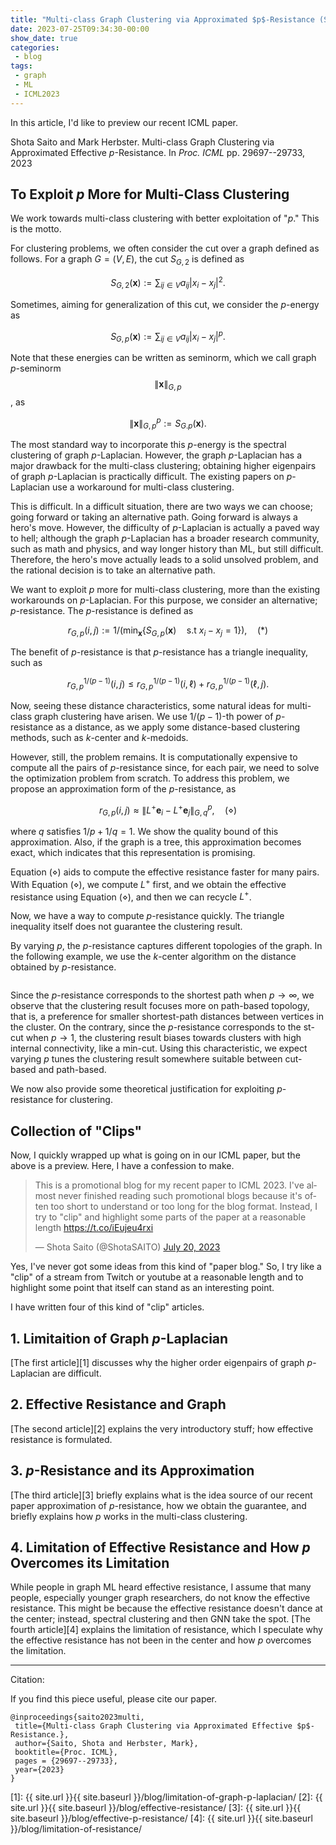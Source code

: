 ```yaml
---
title: "Multi-class Graph Clustering via Approximated $p$-Resistance (Short Preview of Paper)"
date: 2023-07-25T09:34:30-00:00
show_date: true
categories:
 - blog
tags:
 - graph
 - ML
 - ICML2023
---
```


In this article, I'd like to preview our recent ICML paper.

Shota Saito and Mark Herbster. Multi-class Graph Clustering via Approximated Effective $p$-Resistance. In _Proc. ICML_
pp. 29697--29733, 2023


## To Exploit $p$ More for Multi-Class Clustering

We work towards multi-class clustering with better exploitation of "$p$." This is the motto.

For clustering problems, we often consider the cut over a graph defined as follows.
For a graph $G=(V,E)$, the cut $S_{G,2}$ is defined as

$$
S_{G,2}(\mathbf{x}) := \sum_{ij \in V} a_{ij} |x_{i} - x_{j}|^{2}.
$$

Sometimes, aiming for generalization of this cut, we consider the $p$-energy as

$$
S_{G,p}(\mathbf{x}) := \sum_{ij \in V} a_{ij} |x_{i} - x_{j}|^{p}.
$$

Note that these energies can be written as seminorm, which we call graph $p$-seminorm $$\|\mathbf{x}\|_{G,p}$$, as

$$
\|\mathbf{x}\|_{G,p}^{p} := S_{G.p}(\mathbf{x}).
$$

The most standard way to incorporate this $p$-energy is the spectral clustering of graph $p$-Laplacian.
However, the graph $p$-Laplacian has a major drawback for the multi-class clustering; obtaining higher eigenpairs of graph $p$-Laplacian is practically difficult.
The existing papers on $p$-Laplacian use a workaround for multi-class clustering.

This is difficult.
In a difficult situation, there are two ways we can choose; going forward or taking an alternative path.
Going forward is always a hero's move.
However, the difficulty of $p$-Laplacian is actually a paved way to hell; although the graph $p$-Laplacian has a broader research community, such as math and physics, and way longer history than ML, but still difficult.
Therefore, the hero's move actually leads to a solid unsolved problem, and the rational decision is to take an alternative path.


We want to exploit $p$ more for multi-class clustering, more than the existing workarounds on $p$-Laplacian. 
For this purpose, we consider an alternative; $p$-resistance.
The $p$-resistance is defined as

$$
r_{G,p}(i,j) := 1/(\min_{\mathbf{x}} \{S_{G,p} (\mathbf{x})\quad \mathrm{s.t}\ x_{i} - x_{j} = 1\}), \quad (\ast)
$$

The benefit of $p$-resistance is that $p$-resistance has a triangle inequality, such as

$$
r_{G,p}^{1/(p-1)}(i,j) \leq r_{G,p}^{1/(p-1)}(i,\ell) + r_{G,p}^{1/(p-1)}(\ell,j).
$$

Now, seeing these distance characteristics, some natural ideas for multi-class graph clustering have arisen.
We use $1/(p-1)$-th power of $p$-resistance as a distance, as we apply some distance-based clustering methods, such as $k$-center and $k$-medoids.

However, still, the problem remains.
It is computationally expensive to compute all the pairs of $p$-resistance since, for each pair, we need to solve the optimization problem from scratch.
To address this problem, we propose an approximation form of the $p$-resistance, as

$$
r_{G,p}(i,j) \approx \|L^{+}\mathbf{e}_{i} - L^{+}\mathbf{e}_{j}\|_{G,q}^{p}, \quad (\diamond)
$$

where $q$ satisfies $1/p + 1/q = 1$.
We show the quality bound of this approximation.
Also, if the graph is a tree, this approximation becomes exact, which indicates that this representation is promising.

Equation $(\diamond)$ aids to compute the effective resistance faster for many pairs.
With Equation $(\diamond)$, we compute $L^{+}$ first, and we obtain the effective resistance using Equation $(\diamond)$, and then we can recycle $L^{+}$.

Now, we have a way to compute $p$-resistance quickly.
The triangle inequality itself does not guarantee the clustering result.

By varying $p$, the $p$-resistance captures different topologies of the graph.
In the following example, we use the $k$-center algorithm on the distance obtained by $p$-resistance.

<img src="{{ site.url }}{{ site.baseurl }}/assets/images/presistance/illustrative.png" alt="">

Since the $p$-resistance corresponds to the shortest path when $p\to \infty$, we observe that the clustering result focuses more on path-based topology, that is, a preference for smaller shortest-path distances between vertices in the cluster.
On the contrary, since the $p$-resistance corresponds to the st-cut when $p\to 1$, the clustering result biases towards clusters with high internal connectivity, like a min-cut.
Using this characteristic, we expect varying $p$ tunes the clustering result somewhere suitable between cut-based and path-based.

We now also provide some theoretical justification for exploiting $p$-resistance for clustering.


## Collection of "Clips"

Now, I quickly wrapped up what is going on in our ICML paper, but the above is a preview. Here, I have a confession to make.

<blockquote class="twitter-tweet"><p lang="en" dir="ltr">This is a promotional blog for my recent paper to ICML 2023. I&#39;ve almost never finished reading such promotional blogs because it&#39;s often too short to understand or too long for the blog format. Instead, I try to &quot;clip&quot; and highlight some parts of the paper at a reasonable length <a href="https://t.co/iEujeu4rxi">https://t.co/iEujeu4rxi</a></p>&mdash; Shota Saito (@ShotaSAITO) <a href="https://twitter.com/ShotaSAITO/status/1682009332479848451?ref_src=twsrc%5Etfw">July 20, 2023</a></blockquote> <script async src="https://platform.twitter.com/widgets.js" charset="utf-8"></script>

Yes, I've never got some ideas from this kind of "paper blog."
So, I try like a "clip" of a stream from Twitch or youtube at a reasonable length and to highlight some point that itself can stand as an interesting point.

I have written four of this kind of "clip" articles.

## 1. Limitaition of Graph $p$-Laplacian

[The first article][1] discusses why the higher order eigenpairs of graph $p$-Laplacian are difficult.

## 2. Effective Resistance and Graph

[The second article][2] explains the very introductory stuff; how effective resistance is formulated.

## 3. $p$-Resistance and its Approximation

[The third article][3] briefly explains what is the idea source of our recent paper approximation of $p$-resistance, how we obtain the guarantee, and briefly explains how $p$ works in the multi-class clustering.

## 4. Limitation of Effective Resistance and How $p$ Overcomes its Limitation

While people in graph ML heard effective resistance, I assume that many people, especially younger graph researchers, do not know the effective resistance. This might be because the effective resistance doesn't dance at the center; instead, spectral clustering and then GNN take the spot. [The fourth article][4] explains the limitation of resistance, which I speculate why the effective resistance has not been in the center and how $p$ overcomes the limitation.


***
Citation:

If you find this piece useful, please cite our paper.


```
@inproceedings{saito2023multi,
 title={Multi-class Graph Clustering via Approximated Effective $p$-Resistance.},
 author={Saito, Shota and Herbster, Mark},
 booktitle={Proc. ICML},
 pages = {29697--29733},
 year={2023}
}
```

[approx]: https://arxiv.org/abs/2306.08617
[1]: {{ site.url }}{{ site.baseurl }}/blog/limitation-of-graph-p-laplacian/
[2]: {{ site.url }}{{ site.baseurl }}/blog/effective-resistance/
[3]: {{ site.url }}{{ site.baseurl }}/blog/effective-p-resistance/
[4]: {{ site.url }}{{ site.baseurl }}/blog/limitation-of-resistance/